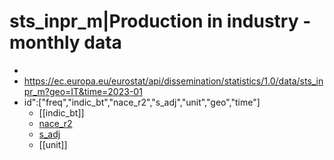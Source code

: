 # sts_inpr_m|Production in industry - monthly data

- 
- https://ec.europa.eu/eurostat/api/dissemination/statistics/1.0/data/sts_inpr_m?geo=IT&time=2023-01
- id":["freq","indic_bt","nace_r2","s_adj","unit","geo","time"]
	- [[indic_bt]]
	- [nace_r2](nace_r2.md)
	- [s_adj](s_adj.md)
	-  [[unit]]

